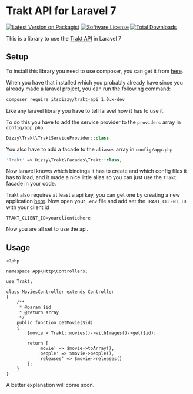 # Trakt API for Laravel 7
[![Latest Version on Packagist][ico-version]][link-packagist]
[![Software License][ico-license]](LICENSE)
[![Total Downloads][ico-downloads]][link-downloads]

This is a library to use the [Trakt API](http://docs.trakt.apiary.io/) in Laravel 7

## Setup
To install this library you need to use composer, you can get it from [here](https://getcomposer.org/download/).

When you have that installed which you probably already have since you already made a laravel project,
you can run the following command:
```bash
composer require itsdizzy/trakt-api 1.0.x-dev
```

Like any laravel library you have to tell laravel how it has to use it.

To do this you have to add the service provider to the `providers` array in `config/app.php`
```php
Dizzy\Trakt\TraktServiceProvider::class
```
You also have to add a facade to the `aliases` array in `config/app.php`
```php
'Trakt' => Dizzy\Trakt\Facades\Trakt::class,
```
Now laravel knows which bindings it has to create and which config files it has to load,
and it made a nice little alias so you can just use the `Trakt` facade in your code.

Trakt also requires at least a api key, you can get one by creating a new application [here](https://trakt.tv/oauth/applications).
Now open your `.env` file and add set the `TRAKT_CLIENT_ID` with your client id
```
TRAKT_CLIENT_ID=yourclientidhere
```
Now you are all set to use the api.

## Usage
```
<?php

namespace App\Http\Controllers;

use Trakt;

class MoviesController extends Controller
{
    /**
     * @param $id
     * @return array
     */
    public function getMovie($id)
    {
        $movie = Trakt::movies()->withImages()->get($id);

        return [
            'movie' => $movie->toArray(),
            'people' => $movie->people(),
            'releases' => $movie->releases()
        ];
    }
}

```
A better explanation will come soon.



[ico-version]: https://img.shields.io/packagist/vpre/itsdizzy/trakt-api.svg?style=flat-square
[ico-license]: https://img.shields.io/github/license/itsdizzy/trakt-api-laravel.svg?style=flat-square
[ico-downloads]: https://img.shields.io/packagist/dt/itsdizzy/trakt-api.svg?style=flat-square

[link-packagist]: https://packagist.org/packages/itsdizzy/trakt-api
[link-downloads]: https://packagist.org/packages/itsdizzy/trakt-api
